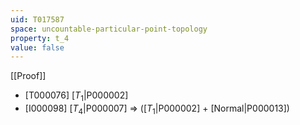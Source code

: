 ```yaml
---
uid: T017587
space: uncountable-particular-point-topology
property: t_4
value: false
---
```

[[Proof]]

* [T000076] [$T_1$|P000002]
* [I000098] [$T_4$|P000007] => ([$T_1$|P000002] + [Normal|P000013])

